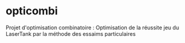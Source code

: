 # opticombi
Projet d'optimisation combinatoire : Optimisation de la réussite jeu du LaserTank par la méthode des essaims particulaires
